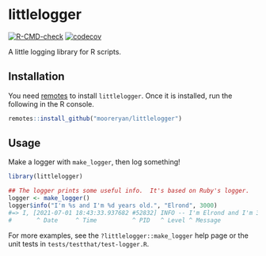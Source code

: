 # littlelogger

[![R-CMD-check](https://github.com/mooreryan/littlelogger/workflows/R-CMD-check/badge.svg)](https://github.com/mooreryan/littlelogger/actions) [![codecov](https://codecov.io/gh/mooreryan/littlelogger/branch/main/graph/badge.svg?token=RSGYTC86IK)](https://codecov.io/gh/mooreryan/littlelogger)

A little logging library for R scripts.

## Installation

You need [remotes](https://github.com/r-lib/remotes) to install `littlelogger`.  Once it is installed, run the following in the R console.

``` r
remotes::install_github("mooreryan/littlelogger")
```

## Usage

Make a logger with `make_logger`, then log something!

``` r
library(littlelogger)

## The logger prints some useful info.  It's based on Ruby's logger.
logger <- make_logger()
logger$info("I'm %s and I'm %d years old.", "Elrond", 3000)
#=> I, [2021-07-01 18:43:33.937682 #52832] INFO -- I'm Elrond and I'm 3000 years old.
#       ^ Date     ^ Time          ^ PID   ^ Level ^ Message
```

For more examples, see the `?littlelogger::make_logger` help page or the unit tests in `tests/testthat/test-logger.R`.
